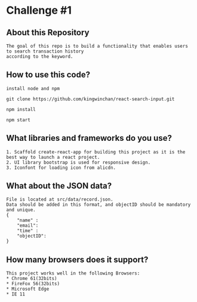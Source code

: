 # Challenge #1
## About this Repository
    The goal of this repo is to build a functionality that enables users to search transaction history  
    according to the keyword.

## How to use this code?
`install node and npm`

`git clone https://github.com/kingwinchan/react-search-input.git`

`npm install`

`npm start`

## What libraries and frameworks do you use?
    1. Scaffold create-react-app for building this project as it is the best way to launch a react project.
    2. UI library bootstrap is used for responsive design.
    3. Iconfont for loading icon from alicdn.

## What about the JSON data?
    File is located at src/data/record.json.  
    Data should be added in this format, and objectID should be mandatory and unique.
    {
        "name" : 
        "email": 
        "time" : 
        "objectID": 
    }

## How many browsers does it support?
    This project works well in the following Browsers:
    * Chrome 61(32bits)
    * FireFox 56(32bits)
    * Microsoft Edge
    * IE 11